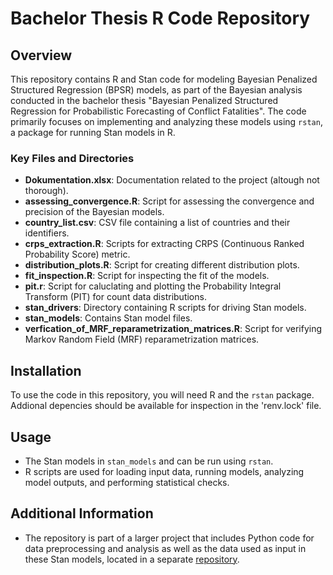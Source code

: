 
# Bachelor Thesis R Code Repository

## Overview
This repository contains R and Stan code for modeling Bayesian Penalized Structured Regression (BPSR) models, as part of the Bayesian analysis conducted in the bachelor thesis "Bayesian Penalized Structured Regression for Probabilistic Forecasting of Conflict Fatalities". The code primarily focuses on implementing and analyzing these models using `rstan`, a package for running Stan models in R.

### Key Files and Directories
- **Dokumentation.xlsx**: Documentation related to the project (altough not thorough).
- **assessing_convergence.R**: Script for assessing the convergence and precision of the Bayesian models.
- **country_list.csv**: CSV file containing a list of countries and their identifiers.
- **crps_extraction.R**: Scripts for extracting CRPS (Continuous Ranked Probability Score) metric.
- **distribution_plots.R**: Script for creating different distribution plots.
- **fit_inspection.R**: Script for inspecting the fit of the models.
- **pit.r**: Script for caluclating and plotting the Probability Integral Transform (PIT) for count data distributions.
- **stan_drivers**: Directory containing R scripts for driving Stan models.
- **stan_models**: Contains Stan model files.
- **verfication_of_MRF_reparametrization_matrices.R**: Script for verifying Markov Random Field (MRF) reparametrization matrices.

## Installation
To use the code in this repository, you will need R and the `rstan` package. Addional depencies should be available for inspection in the 'renv.lock' file.

## Usage
- The Stan models in `stan_models` and can be run using `rstan`.
- R scripts are used for loading input data, running models, analyzing model outputs, and performing statistical checks.

## Additional Information
- The repository is part of a larger project that includes Python code for data preprocessing and analysis as well as the data used as input in these Stan models, located in a separate [repository](https://github.com/simondrauz/bachelor_thesis).
